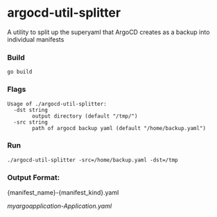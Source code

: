 # argocd-util-splitter
A utility to split up the superyaml that ArgoCD creates as a backup into individual manifests

### Build
`go build`

### Flags

```
Usage of ./argocd-util-splitter:
  -dst string
        output directory (default "/tmp/")
  -src string
        path of argocd backup yaml (default "/home/backup.yaml")
```

### Run
`./argocd-util-splitter -src=/home/backup.yaml -dst=/tmp`

### Output Format:

{manifest_name}-{manifest_kind}.yaml

<i>myargoapplication-Application.yaml</i>
